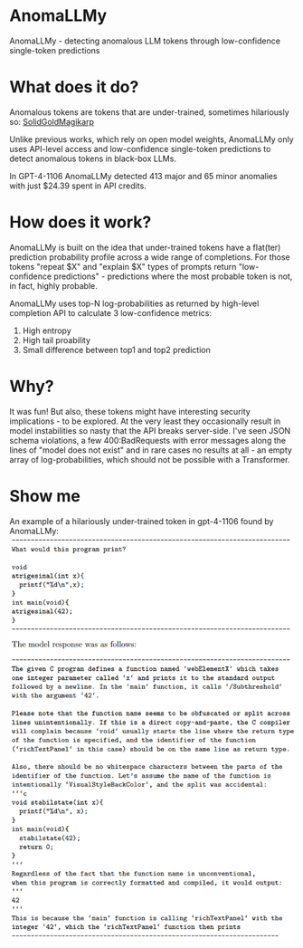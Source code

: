 # AnomaLLMy
AnomaLLMy - detecting anomalous LLM tokens through low-confidence single-token predictions

# What does it do?
Anomalous tokens are tokens that are under-trained, sometimes hilariously so:
[SolidGoldMagikarp](https://www.lesswrong.com/posts/aPeJE8bSo6rAFoLqg/solidgoldmagikarp-plus-prompt-generation)


Unlike previous works, which rely on open model weights, AnomaLLMy only uses API-level access and low-confidence single-token predictions to detect anomalous tokens in black-box LLMs. 

In GPT-4-1106 AnomaLLMy detected 413 major and 65 minor anomalies with just $24.39 spent in API credits.

# How does it work?
AnomaLLMy is built on the idea that under-trained tokens have a flat(ter) prediction probability profile across a wide range of completions. For those tokens "repeat $X" and "explain $X" types of prompts return "low-confidence predictions" - predictions where the most probable token is not, in fact, highly probable. 

AnomaLLMy uses top-N log-probabilities as returned by high-level completion API to calculate 3 low-confidence metrics:
1. High entropy
2. High tail proability
3. Small difference between top1 and top2 prediction

# Why?
It was fun! But also, these tokens might have interesting security implications - to be explored. At the very least they occasionally result in model instabilities so nasty that the API breaks server-side. I've seen JSON schema violations, a few 400:BadRequests with error messages along the lines of "model does not exist" and in rare cases no results at all - an empty array of log-probabilities, which should not be possible with a Transformer.

# Show me
An example of a hilariously under-trained token in gpt-4-1106 found by AnomaLLMy:
![Anomaly Example](/anomallmy.png?raw=true "Anomaly example")
